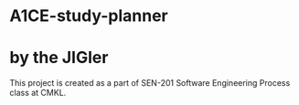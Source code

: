 # A1CE-study-planner
# by the JIGler 
This project is created as a part of SEN-201 Software Engineering Process class at CMKL.
